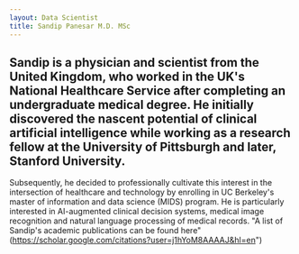 ```yaml
---
layout: Data Scientist 
title: Sandip Panesar M.D. MSc
---
```

Sandip is a physician and scientist from the United Kingdom, who worked in the UK's National Healthcare Service after completing an undergraduate medical degree. He initially discovered the nascent potential of clinical artificial intelligence while working as a research fellow at the University of Pittsburgh and later, Stanford University.  
-----
Subsequently, he decided to professionally cultivate this interest in the intersection of healthcare and technology by enrolling in UC Berkeley's master of information and data science (MIDS) program. He is particularly interested in AI-augmented clinical decision systems, medical image recognition and natural language processing of medical records.
"A list of Sandip's academic publications can be found here" (https://scholar.google.com/citations?user=j1hYoM8AAAAJ&hl=en")
